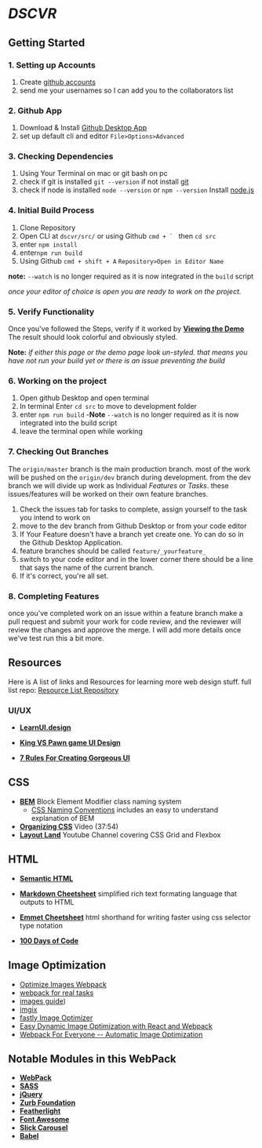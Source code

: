  _**DSCVR**_
===


## Getting Started

### 1. Setting up Accounts
 1. Create [github accounts](https://github.com/)
 1. send me your usernames so I can add you to the collaborators list  

### 2. Github App
1. Download & Install [Github Desktop App](https://desktop.github.com/)
1. set up default cli and editor ``File>Options>Advanced``

### 3.  Checking Dependencies
1. Using Your Terminal on mac or git bash on pc  
1. check if git is installed ``git --version`` if not install [git](https://git-scm.com/downloads)
1. check if node is installed ``node --version`` or ``npm --version`` Install [node.js](https://nodejs.org/en/)

### 4. Initial Build Process

1. Clone Repository
1. Open CLI at ``dscvr/src/`` or using Github ``cmd + ` `` then ``cd src``
 1. enter ``npm install``
 1. enter``npm run build``
1. Using Github ``cmd + shift + A`` ``Repository>Open in Editor Name``

**note:** `--watch` is no longer required as it is now integrated in the `build` script

_once your editor of choice is open you are ready to work on the project._

### 5. Verify Functionality
Once you've followed the Steps, verify if it worked by **[Viewing the Demo](demo.html)** The result should look colorful and obviously styled.

**Note:** _if either this page or the demo page look un-styled. that means you have not run your build yet or there is an issue preventing the build_


### 6. Working on the project
1. Open github Desktop and open terminal
1. In terminal Enter `cd src` to move to development folder
1. enter `npm run build`
 -**Note** `--watch` is no longer required as it is now integrated into the build script
1. leave the terminal open while working

### 7. Checking Out Branches

The `origin/master` branch is the main production branch. most of the work will be pushed on the `origin/dev` branch during development.  from the dev branch we will divide up work as Individual _Features_ or _Tasks_. these issues/features will be worked on their own feature branches.

1. Check the issues tab for tasks to complete, assign yourself to the task you intend to work on
1. move to the dev branch from Github Desktop or from your code editor
1. If Your Feature doesn't have a branch yet create one. Yo can do so in the Github Desktop Application.
1. feature branches should be called `feature/_yourfeature_`
1. switch to your code editor and in the lower corner there should be a line that says the name of the current branch.
1. If it's correct, you're all set.

### 8. Completing Features

once you've completed work on an issue within a feature branch make a pull request and submit your work for code review, and the reviewer will review the changes and approve the merge. I will add more details once we've test run this a bit more.


## Resources

Here is A list of links and Resources for learning more web design stuff. full list repo: [Resource List Repository](https://github.com/AndreBClark/WebStudentResources)


### UI/UX
* **[LearnUI.design](https://learnui.design/blog/)**

* **[King VS Pawn game UI Design](https://learnui.design/blog/king-vs-pawn-game-ui-design.html)**
* **[7 Rules For Creating Gorgeous UI](https://learnui.design/blog/7-rules-for-creating-gorgeous-ui-part-1.html)**

## CSS
* **[BEM](http://getbem.com/)** Block Element Modifier class naming system
    * [CSS Naming Conventions](https://medium.freecodecamp.org/css-naming-conventions-that-will-save-you-hours-of-debugging-35cea737d849) includes an easy to understand explanation of BEM
* **[Organizing CSS](https://www.youtube.com/watch?v=IKFq2cSbQ4Q)** Video (37:54)
* **[Layout Land](https://www.youtube.com/channel/UC7TizprGknbDalbHplROtag)** Youtube Channel covering CSS Grid and Flexbox

## HTML
* **[Semantic HTML](https://html.com/semantic-markup/)**

* **[Markdown Cheetsheet](https://github.com/adam-p/markdown-here/wiki/Markdown-Cheatsheet)** simplified rich text formating language that outputs to HTML
* **[Emmet Cheetsheet](https://docs.emmet.io/cheat-sheet/)** html shorthand for writing faster using css selector type notation

* **[100 Days of Code](https://github.com/nas5w/100-days-of-code-frontend)**

## Image Optimization
* [Optimize Images Webpack](https://iamakulov.com/notes/optimize-images-webpack/)
* [webpack for real tasks](https://iamakulov.com/notes/webpack-for-real-tasks-part-1/)
* [images guide](https://images.guide/))
* [imgix](https://www.imgix.com/)
* [fastly Image Optimizer](https://www.fastly.com)
* [Easy Dynamic Image Optimization with React and Webpack](https://www.scientiamobile.com/easy-dynamic-image-optimization-with-react-and-webpack/)
* [Webpack For Everyone -- Automatic Image Optimization](https://laracasts.com/series/webpack-for-everyone/episodes/13)


## Notable Modules in this WebPack

* **[WebPack](https://webpack.js.org/concepts/)**
* **[SASS](https://sass-lang.com/)**
* **[jQuery](https://api.jquery.com/)**
* **[Zurb Foundation](https://foundation.zurb.com/sites/docs/)**
* **[Featherlight](https://github.com/noelboss/featherlight)**
* **[Font Awesome](https://fontawesome.com/icons?d=gallery)**
* **[Slick Carousel](http://kenwheeler.github.io/slick/)**
* **[Babel](https://babeljs.io/docs/en/)**
